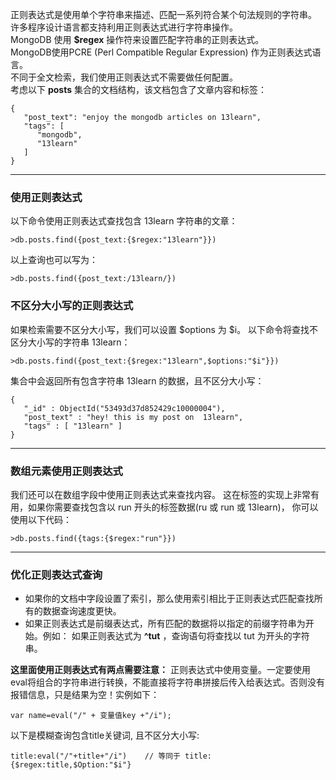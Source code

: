 正则表达式是使用单个字符串来描述、匹配一系列符合某个句法规则的字符串。  
许多程序设计语言都支持利用正则表达式进行字符串操作。  
MongoDB 使用 **$regex** 操作符来设置匹配字符串的正则表达式。  
MongoDB使用PCRE (Perl Compatible Regular Expression) 作为正则表达式语言。  
不同于全文检索，我们使用正则表达式不需要做任何配置。  
考虑以下 **posts** 集合的文档结构，该文档包含了文章内容和标签：
```other
{
   "post_text": "enjoy the mongodb articles on 13learn",
   "tags": [
      "mongodb",
      "13learn"
   ]
}
```

---

### 使用正则表达式

以下命令使用正则表达式查找包含 13learn 字符串的文章：
```other
>db.posts.find({post_text:{$regex:"13learn"}})
```
以上查询也可以写为：
```other
>db.posts.find({post_text:/13learn/})
```

### 不区分大小写的正则表达式

如果检索需要不区分大小写，我们可以设置 $options 为 $i。
以下命令将查找不区分大小写的字符串 13learn：
```other
>db.posts.find({post_text:{$regex:"13learn",$options:"$i"}})
```
集合中会返回所有包含字符串 13learn 的数据，且不区分大小写：
```other
{
   "_id" : ObjectId("53493d37d852429c10000004"),
   "post_text" : "hey! this is my post on  13learn", 
   "tags" : [ "13learn" ]
} 
```

---

### 数组元素使用正则表达式

我们还可以在数组字段中使用正则表达式来查找内容。 这在标签的实现上非常有用，如果你需要查找包含以 run 开头的标签数据(ru 或 run 或 13learn)， 你可以使用以下代码：
```other
>db.posts.find({tags:{$regex:"run"}})
```

---

### 优化正则表达式查询

*  如果你的文档中字段设置了索引，那么使用索引相比于正则表达式匹配查找所有的数据查询速度更快。
*  如果正则表达式是前缀表达式，所有匹配的数据将以指定的前缀字符串为开始。例如： 如果正则表达式为 **^tut** ，查询语句将查找以 tut 为开头的字符串。

**这里面使用正则表达式有两点需要注意：**
正则表达式中使用变量。一定要使用eval将组合的字符串进行转换，不能直接将字符串拼接后传入给表达式。否则没有报错信息，只是结果为空！实例如下：
```other
var name=eval("/" + 变量值key +"/i"); 
```
以下是模糊查询包含title关键词, 且不区分大小写:
```other
title:eval("/"+title+"/i")    // 等同于 title:{$regex:title,$Option:"$i"}   
```
